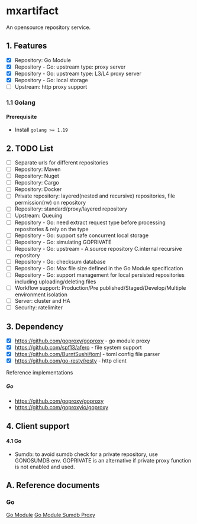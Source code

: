 # mxartifact

An opensource repository service.

## 1. Features

* [x] Repository: Go Module
* [x] Repository - Go: upstream type: proxy server
* [x] Repository - Go: upstream type: L3/L4 proxy server
* [x] Repository - Go: local storage
* [ ] Upstream: http proxy support

### 1.1 Golang

#### Prerequisite

* Install `golang >= 1.19`

## 2. TODO List

* [ ] Separate urls for different repositories
* [ ] Repository: Maven
* [ ] Repository: Nuget
* [ ] Repository: Cargo
* [ ] Repository: Docker
* [ ] Private repository: layered(nested and recursive) repositories, file permission(rw) on repository
* [ ] Repository: standard/proxy/layered repository
* [ ] Upstream: Queuing
* [ ] Repository - Go: need extract request type before processing repositories & rely on the type
* [ ] Repository - Go: support safe concurrent local storage
* [ ] Repository - Go: simulating GOPRIVATE
* [ ] Repository - Go: upstream - A.source repository C.internal recursive repository
* [ ] Repository - Go: checksum database
* [ ] Repository - Go: Max file size defined in the Go Module specification
* [ ] Repository - Go: support management for local persisted repositories including uploading/deleting files
* [ ] Workflow support: Production/Pre published/Staged/Develop/Multiple environment isolation
* [ ] Server: cluster and HA
* [ ] Security: ratelimiter

## 3. Dependency

* [x] https://github.com/goproxy/goproxy - go module proxy
* [x] https://github.com/spf13/afero - file system support
* [x] https://github.com/BurntSushi/toml - toml config file parser
* [x] https://github.com/go-resty/resty - http client

Reference implementations

##### Go

* https://github.com/goproxy/goproxy
* https://github.com/goproxyio/goproxy

## 4. Client support

#### 4.1 Go

* Sumdb: to avoid sumdb check for a private repository, use GONOSUMDB env. GOPRIVATE is an alternative if private proxy
  function is not enabled and used.

## A. Reference documents

### Go

[Go Module](https://go.dev/ref/mod)
[Go Module Sumdb Proxy](https://go.googlesource.com/proposal/+/master/design/25530-sumdb.md#proxying-a-checksum-database)
